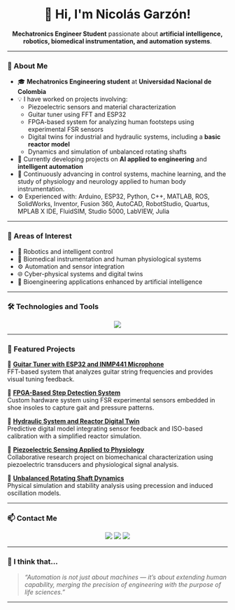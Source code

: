 <!-- PROFILE README Nicolas-Eule -->
<h1 align="center">👋 Hi, I'm Nicolás Garzón!</h1>

<p align="center">
  <b>Mechatronics Engineer Student</b> passionate about <b>artificial intelligence, robotics, biomedical instrumentation, and automation systems</b>.<br>
</p>

---

### 🚀 About Me

- 🎓 **Mechatronics Engineering student** at **Universidad Nacional de Colombia**
- 💡 I have worked on projects involving:
  - Piezoelectric sensors and material characterization  
  - Guitar tuner using FFT and ESP32  
  - FPGA-based system for analyzing human footsteps using experimental FSR sensors  
  - Digital twins for industrial and hydraulic systems, including a **basic reactor model**  
  - Dynamics and simulation of unbalanced rotating shafts  
- 🔭 Currently developing projects on **AI applied to engineering** and **intelligent automation**
- 🌱 Continuously advancing in control systems, machine learning, and the study of physiology and neurology applied to human body instrumentation.
- ⚙️ Experienced with: Arduino, ESP32, Python, C++, MATLAB, ROS, SolidWorks, Inventor, Fusion 360, AutoCAD, RobotStudio, Quartus, MPLAB X IDE, FluidSIM, Studio 5000, LabVIEW, Julia

---

### 🧠 Areas of Interest

- 🤖 Robotics and intelligent control  
- 🧩 Biomedical instrumentation and human physiological systems  
- ⚙️ Automation and sensor integration  
- 🌐 Cyber-physical systems and digital twins  
- 🧬 Bioengineering applications enhanced by artificial intelligence  

---

### 🛠️ Technologies and Tools

<p align="center">
  <img src="https://skillicons.dev/icons?i=python,cpp,arduino,matlab,ros,git,github,linux,vscode,html,css,js" />
</p>

---

### 🌟 Featured Projects

🔹 [**Guitar Tuner with ESP32 and INMP441 Microphone**](#)  
FFT-based system that analyzes guitar string frequencies and provides visual tuning feedback.

🔹 [**FPGA-Based Step Detection System**](#)  
Custom hardware system using FSR experimental sensors embedded in shoe insoles to capture gait and pressure patterns.

🔹 [**Hydraulic System and Reactor Digital Twin**](#)  
Predictive digital model integrating sensor feedback and ISO-based calibration with a simplified reactor simulation.

🔹 [**Piezoelectric Sensing Applied to Physiology**](#)  
Collaborative research project on biomechanical characterization using piezoelectric transducers and physiological signal analysis.

🔹 [**Unbalanced Rotating Shaft Dynamics**](#)  
Physical simulation and stability analysis using precession and induced oscillation models.

---

### 📫 Contact Me

<p align="center">
  <a href="mailto:jngarzona@unal.edu.co"><img src="https://img.shields.io/badge/Email-D14836?style=flat&logo=gmail&logoColor=white"/></a>
  <a href="https://www.linkedin.com/in/nicolas-garz%C3%B3n-acevedo-787238127/"><img src="https://img.shields.io/badge/LinkedIn-0A66C2?style=flat&logo=linkedin&logoColor=white"/></a>
  <a href="https://github.com/Nicolas-Eule"><img src="https://img.shields.io/badge/GitHub-181717?style=flat&logo=github&logoColor=white"/></a>
</p>

---

### 🧩 I think that...

> *“Automation is not just about machines — it’s about extending human capability, merging the precision of engineering with the purpose of life sciences.”*

---
